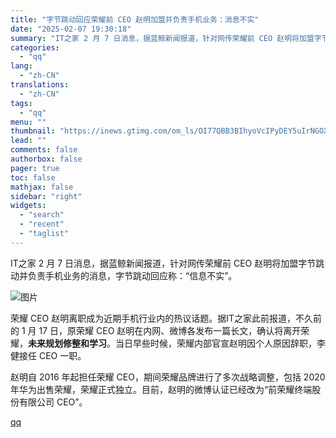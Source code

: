 ```yaml
---
title: "字节跳动回应荣耀前 CEO 赵明加盟并负责手机业务：消息不实"
date: "2025-02-07 19:30:18"
summary: "IT之家 2 月 7 日消息，据蓝鲸新闻报道，针对网传荣耀前 CEO 赵明将加盟字节跳动并负责手机业..."
categories:
  - "qq"
lang:
  - "zh-CN"
translations:
  - "zh-CN"
tags:
  - "qq"
menu: ""
thumbnail: "https://inews.gtimg.com/om_ls/OI77QBB3BIhyoVcIPyDEY5uIrNGOXlpDtu_wVguegoP0oAA_640360/0"
lead: ""
comments: false
authorbox: false
pager: true
toc: false
mathjax: false
sidebar: "right"
widgets:
  - "search"
  - "recent"
  - "taglist"
---
```


IT之家 2 月 7 日消息，据蓝鲸新闻报道，针对网传荣耀前 CEO 赵明将加盟字节跳动并负责手机业务的消息，字节跳动回应称：“信息不实”。

![图片](https://inews.gtimg.com/om_bt/OChFSmazruwZc6X_LgiRsH8bfLJikbv8J2kEfKNddZfdoAA/641)

荣耀 CEO 赵明离职成为近期手机行业内的热议话题。据IT之家此前报道，不久前的 1 月 17 日，原荣耀 CEO 赵明在内网、微博各发布一篇长文，确认将离开荣耀，**未来规划修整和学习**。当日早些时候，荣耀内部官宣赵明因个人原因辞职，李健接任 CEO 一职。

赵明自 2016 年起担任荣耀 CEO，期间荣耀品牌进行了多次战略调整，包括 2020 年华为出售荣耀，荣耀正式独立。目前，赵明的微博认证已经改为“前荣耀终端股份有限公司 CEO”。

[qq](https://new.qq.com/rain/a/20250207A082F400)
